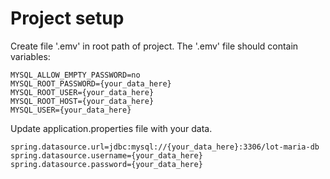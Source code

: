 # Project setup

Create file '.emv' in root path of project.
The '.emv' file should contain variables:

	MYSQL_ALLOW_EMPTY_PASSWORD=no
	MYSQL_ROOT_PASSWORD={your_data_here}
	MYSQL_ROOT_USER={your_data_here}
	MYSQL_ROOT_HOST={your_data_here}
	MYSQL_USER={your_data_here}
	
Update application.properties file with your data.

	spring.datasource.url=jdbc:mysql://{your_data_here}:3306/lot-maria-db
	spring.datasource.username={your_data_here}
	spring.datasource.password={your_data_here}